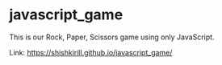 # javascript_game

This is our Rock, Paper, Scissors game using only JavaScript. 

Link:
https://shishkirill.github.io/javascript_game/

